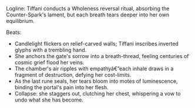 ﻿---
series: 1
novella: 4
file: S1N4_CH02
type: chapter
pov: Tiffani
setting: Gatehouse interiorâ€”ritual chamber
word_target_min: 1201
word_target_max: 2299
status: outline
---
Logline: Tiffani conducts a Wholeness reversal ritual, absorbing the Counter-Spark's lament, but each breath tears deeper into her own equilibrium.

Beats:
- Candlelight flickers on relief-carved walls; Tiffani inscribes inverted glyphs with a trembling hand.
- She anchors the gate's sorrow into a breath-thread, feeling centuries of cosmic grief flood her veins.
- The chamber's air ripples with empathyâ€”each inhale draws in a fragment of destruction, defying her cost-limits.
- As the last rune seals, her tears bloom into motes of luminescence, binding the portal's pain into her flesh.
- Collapse: she staggers out, clutching her chest, whispering a vow to undo what she has become.